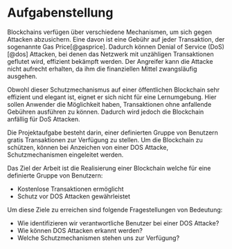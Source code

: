 # Aufgabenstellung

Blockchains verfügen über verschiedene Mechanismen, um sich gegen Attacken abzusichern. Eine davon ist eine Gebühr auf jeder Transaktion, der sogenannte Gas Price[@gasprice]. Dadurch können Denial of Service (DoS)[@dos] Attacken, bei denen das Netzwerk mit unzähligen Transaktionen geflutet wird, effizient bekämpft werden. Der Angreifer kann die Attacke nicht aufrecht erhalten, da ihm die finanziellen Mittel zwangsläufig ausgehen. 

Obwohl dieser Schutzmechanismus auf einer öffentlichen Blockchain sehr effizient und elegant ist, eignet er sich nicht für eine Lernumgebung. Hier sollen Anwender die Möglichkeit haben, Transaktionen ohne anfallende Gebühren ausführen zu können. Dadurch wird jedoch die Blockchain anfällig für DoS Attacken. 

Die Projektaufgabe besteht darin, einer definierten Gruppe von Benutzern gratis Transaktionen zur Verfügung zu stellen. Um die Blockchain zu schützen, können bei Anzeichen von einer DOS Attacke, Schutzmechanismen eingeleitet werden.  

Das Ziel der Arbeit ist die Realisierung einer Blockchain welche für eine definierte Gruppe von Benutzern: 

- Kostenlose Transaktionen ermöglicht 
- Schutz vor DOS Attacken gewährleistet

Um diese Ziele zu erreichen sind folgende Fragestellungen von Bedeutung:

- Wie identifizieren wir verantwortliche Benutzer bei einer DOS Attacke?
- Wie können DOS Attacken erkannt werden?
- Welche Schutzmechanismen stehen uns zur Verfügung?

 
